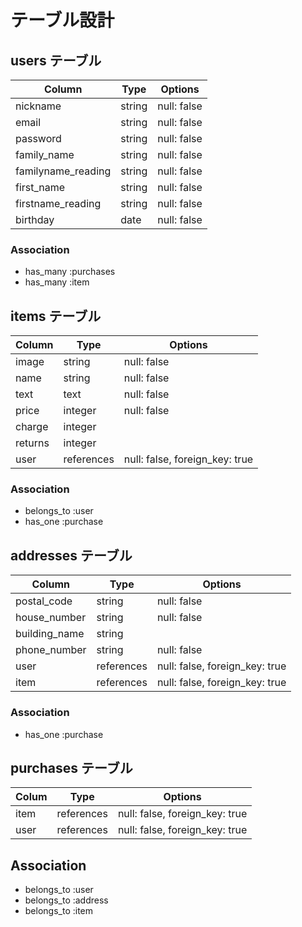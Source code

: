 # テーブル設計

## users テーブル

| Column             |  Type    |  Options    |
| ------------------ | -------- | ----------- |
| nickname           | string   | null: false |
| email              | string   | null: false |
| password           | string   | null: false |
| family_name        | string   | null: false |
| familyname_reading | string   | null: false |
| first_name         | string   | null: false |
| firstname_reading  | string   | null: false |
| birthday           | date     | null: false |

### Association

- has_many :purchases
- has_many :item

## items テーブル

| Column  | Type       | Options                        |
| ------- | ---------- | ------------------------------ |
| image   | string     | null: false                    |
| name    | string     | null: false                    |
| text    | text       | null: false                    |
| price   | integer    | null: false                    |
| charge  | integer    |                                |
| returns | integer    |                                |
| user    | references | null: false, foreign_key: true |

### Association

- belongs_to :user
- has_one :purchase

## addresses テーブル

| Column        | Type       | Options                        |
| ------------- | ---------- | ------------------------------ |
| postal_code   | string     | null: false                    |
| house_number  | string     | null: false                    |
| building_name | string     |                                |
| phone_number  | string     | null: false                    |
| user          | references | null: false, foreign_key: true |
| item          | references | null: false, foreign_key: true |

### Association

- has_one :purchase

## purchases テーブル

| Colum   | Type       | Options                        |
| ------- | ---------- | ------------------------------ |
| item    | references | null: false, foreign_key: true |
| user    | references | null: false, foreign_key: true |

## Association

- belongs_to :user
- belongs_to :address
- belongs_to :item